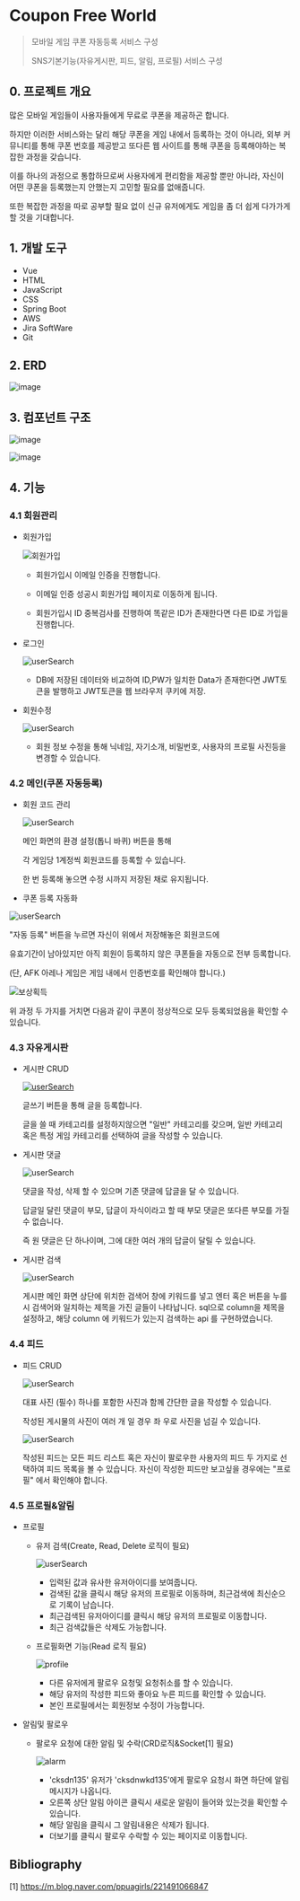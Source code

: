 # Coupon Free World

> 모바일 게임 쿠폰 자동등록 서비스 구성
>
> SNS기본기능(자유게시판, 피드, 알림, 프로필) 서비스 구성

## 0. 프로젝트 개요

많은 모바일 게임들이 사용자들에게 무료로 쿠폰을 제공하곤 합니다.

하지만 이러한 서비스와는 달리 해당 쿠폰을 게임 내에서 등록하는 것이 아니라, 외부 커뮤니티를 통해 쿠폰 번호를 제공받고 또다른 웹 사이트를 통해 쿠폰을 등록해야하는 복잡한 과정을 갖습니다.

이를 하나의 과정으로 통합하므로써 사용자에게 편리함을 제공할 뿐만 아니라, 자신이 어떤 쿠폰을 등록했는지 안했는지 고민할 필요를 없애줍니다. 

또한 복잡한 과정을 따로 공부할 필요 없이 신규 유저에게도 게임을 좀 더 쉽게 다가가게 할 것을 기대합니다.



## 1. 개발 도구
- Vue
- HTML
- JavaScript
- CSS
- Spring Boot
- AWS
- Jira SoftWare
- Git

## 2. ERD

![image](https://user-images.githubusercontent.com/44407364/186398585-2779a805-5e45-4bc9-bd65-0b4c28970869.png)


## 3. 컴포넌트 구조

![image](https://user-images.githubusercontent.com/44407364/186398610-60af26d8-92bf-4c5f-b435-5dc8137a00c0.png)

![image](https://user-images.githubusercontent.com/44407364/186398634-608450f1-eb94-4a05-9fac-998f4719f456.png)

## 4. 기능
### 4.1 회원관리

- 회원가입

  ![회원가입](https://user-images.githubusercontent.com/44407364/186399155-118413db-9406-47c2-96c8-9d5ed1782549.gif)


  - 회원가입시 이메일 인증을 진행합니다. 
  - 이메일 인증 성공시 회원가입 페이지로 이동하게 됩니다.

  - 회원가입시 ID 중복검사를 진행하여 똑같은 ID가 존재한다면 다른 ID로 가입을 진행합니다.

- 로그인

  ![userSearch](README.assets/로그인.gif)

  - DB에 저장된 데이터와 비교하여 ID,PW가 일치한 Data가 존재한다면 JWT토큰을 발행하고 JWT토큰을 웹 브라우저 쿠키에 저장.



- 회원수정

  ![userSearch](README.assets/회원정보수정.gif)

  - 회원 정보 수정을 통해 닉네임, 자기소개, 비밀번호, 사용자의 프로필 사진등을 변경할 수 있습니다.

  

### 4.2 메인(쿠폰 자동등록)

- 회원 코드 관리

  ![userSearch](README.assets/회원코드.gif)

  메인 화면의 환경 설정(톱니 바퀴) 버튼을 통해

  각 게임당 1계정씩 회원코드를 등록할 수 있습니다.

  한 번 등록해 놓으면 수정 시까지 저장된 채로 유지됩니다. 

  

- 쿠폰 등록 자동화

![userSearch](README.assets/쿠폰등록.gif)

"자동 등록" 버튼을 누르면 자신이 위에서 저장해놓은 회원코드에 

유효기간이 남아있지만 아직 회원이 등록하지 않은 쿠폰들을 자동으로 전부 등록합니다.

(단, AFK 아레나 게임은 게임 내에서 인증번호를 확인해야 합니다.)



![보상획득](README.assets/보상획득.PNG)


위 과정 두 가지를 거치면 다음과 같이 쿠폰이 정상적으로 모두 등록되었음을 확인할 수 있습니다.



### 4.3 자유게시판

- 게시판 CRUD

  [![userSearch](README.assets/board_CRUD.gif)](https://lab.ssafy.com/myyonggu/subpjt3/-/raw/develop/README.assets/%ED%9A%8C%EC%9B%90%EA%B0%80%EC%9E%85.gif)

  글쓰기 버튼을 통해 글을 등록합니다.

  글을 쓸 때 카테고리를 설정하지않으면 "일반" 카테고리를 갖으며, 일반 카테고리 혹은 특정 게임 카테고리를 선택하여 글을 작성할 수 있습니다.



- 게시판 댓글

  ![userSearch](README.assets/comment.gif)

  댓글을 작성, 삭제 할 수 있으며 기존 댓글에 답글을 달 수 있습니다.

  답글일 달린 댓글이 부모, 답글이 자식이라고 할 때 부모 댓글은 또다른 부모를 가질 수 없습니다.

  즉 원 댓글은 단 하나이며, 그에 대한 여러 개의 답글이 달릴 수 있습니다.



- 게시판 검색

  ![userSearch](README.assets/search_board.gif)

  게시판 메인 화면 상단에 위치한 검색어 창에 키워드를 넣고 엔터 혹은 버튼을 누를 시 검색어와 일치하는 제목을 가진 글들이 나타납니다. sql으로 column을 제목을 설정하고, 해당 column 에 키워드가 있는지 검색하는 api 를 구현하였습니다.





### 4.4 피드

- 피드 CRUD

  ![userSearch](README.assets/feed_C.gif)

  대표 사진 (필수) 하나를 포함한 사진과 함께 간단한 글을 작성할 수 있습니다.

  작성된 게시물의 사진이 여러 개 일 경우 좌 우로 사진을 넘길 수 있습니다.

  

  ![userSearch](README.assets/팔로우피드.gif)

  작성된 피드는 모든 피드 리스트 혹은 자신이 팔로우한 사용자의 피드 두 가지로 선택하여 피드 목록을 볼 수 있습니다. 자신이 작성한 피드만 보고싶을 경우에는 "프로필" 에서 확인해야 합니다.



### 4.5 프로필&알림

- 프로필
  - 유저 검색(Create, Read, Delete 로직이 필요)

    ![userSearch](README.assets/userSearch.gif)

    - 입력된 값과 유사한 유저아이디를 보여줍니다.
    - 검색된 값을 클릭시 해당 유저의 프로필로 이동하며, 최근검색에 최신순으로 기록이 남습니다.
    - 최근검색된 유저아이디를 클릭시 해당 유저의 프로필로 이동합니다.
    - 최근 검색값들은 삭제도 가능합니다.  
    
  - 프로필화면 기능(Read 로직 필요)
  
    ![profile](README.assets/profile.gif)
    
    - 다른 유저에게 팔로우 요청및 요청취소를 할 수 있습니다.
    - 해당 유저의 작성한 피드와 좋아요 누른 피드를 확인할 수 있습니다.
    - 본인 프로필에서는 회원정보 수정이 가능합니다.
  
- 알림및 팔로우

  - 팔로우 요청에 대한 알림 및 수락(CRD로직&Socket[1] 필요)

    ![alarm](README.assets/alarm.gif)
    
    - 'cksdn135' 유저가 'cksdnwkd135'에게 팔로우 요청시 화면 하단에 알림 메시지가 나옵니다.
    - 오른쪽 상단 알림 아이콘 클릭시 새로운 알림이 들어와 있는것을 확인할 수 있습니다.
    - 해당 알림을 클릭시 그 알림내용은 삭제가 됩니다.
    - 더보기를 클릭시 팔로우 수락할 수 있는 페이지로 이동합니다.


## Bibliography

[1] https://m.blog.naver.com/ppuagirls/221491066847

